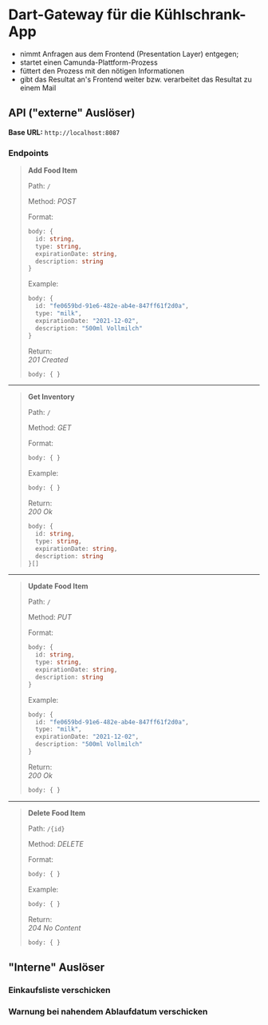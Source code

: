 # Dart-Gateway für die Kühlschrank-App

* nimmt Anfragen aus dem Frontend (Presentation Layer) entgegen;
* startet einen Camunda-Plattform-Prozess
* füttert den Prozess mit den nötigen Informationen
* gibt das Resultat an's Frontend weiter bzw. verarbeitet das Resultat zu
  einem Mail

## API ("externe" Auslöser)

**Base URL:** `http://localhost:8087`

### Endpoints  

> **Add Food Item**
> 
> Path: `/`  
> 
> Method: _POST_
> 
> Format:  
> ```typescript
> body: {
>   id: string,
>   type: string,
>   expirationDate: string,
>   description: string
> }
> ```
>
> Example:  
> ```typescript
> body: {
>   id: "fe0659bd-91e6-482e-ab4e-847ff61f2d0a",
>   type: "milk",
>   expirationDate: "2021-12-02",
>   description: "500ml Vollmilch"
> }
> ```
> 
> Return:  
> _201 Created_
> ```typescript
> body: { }
> ```

---

> **Get Inventory**  
> 
> Path: `/`  
> 
> Method: _GET_  
> 
> Format:  
> ```typescript
> body: { }
> ```
> 
> Example:  
> ```typescript
> body: { }
> ```
> 
> Return:  
> _200 Ok_  
> ```typescript
> body: {
>   id: string,
>   type: string,
>   expirationDate: string,
>   description: string
> }[]
> ```

---

> **Update Food Item**  
> 
> Path: `/`  
> 
> Method: _PUT_  
> 
> Format:  
> ```typescript
> body: {
>   id: string,
>   type: string,
>   expirationDate: string,
>   description: string
> }
> ```
> 
> Example:  
> ```typescript
> body: {
>   id: "fe0659bd-91e6-482e-ab4e-847ff61f2d0a",
>   type: "milk",
>   expirationDate: "2021-12-02",
>   description: "500ml Vollmilch"
> }
> ```
> 
> Return:  
> _200 Ok_  
> ```typescript
> body: { }
> ```

---

> **Delete Food Item**  
> 
> Path: `/{id}`  
> 
> Method: _DELETE_  
> 
> Format:  
> ```typescript
> body: { }
> ```
> 
> Example:  
> ```typescript
> body: { }
> ```
> 
> Return:  
> _204 No Content_
> ```typescript
> body: { }
> ```

## "Interne" Auslöser

### Einkaufsliste verschicken

### Warnung bei nahendem Ablaufdatum verschicken

